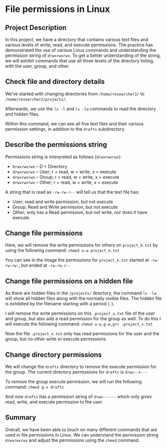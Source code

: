 # File permissions in Linux

## Project Description

In this project, we have a directory that contains various text files and various levels of write, read, and execute permissions. The practice has demonstrated the use of various Linux commands and understanding the permission string of `drwxrwxrwx`. To get a better understanding of the string, we will exhibit commands that use all three levels of the directory listing, with the user, group, and other.

## Check file and directory details

We’ve started with changing directories from `/home/researcher2/` to `/home/researcher2/projects/`.

Afterwards, we use the `ls -l` and `ls -la` commands to read the directory and hidden files.

Within this command, we can see all five text files and their various permission settings, in addition to the `drafts` subdirectory.

## Describe the permissions string

Permissions string is interpreted as follows (`drwxrwxrwx`):
- `Drwxrwxrwx` – D = Directory
- `drwxrwxrwx` – User; r = read, w = write, x = execute
- `drwxrwxrwx` – Group; r = read, w = write, x = execute
- `drwxrwxrwx` – Other; r = read, w = write, x = execute

A string that is read as `-rw-rw-r--` will tell us that the text file has:
- User; read and write permission, but not execute
- Group; Read and Write permission, but not execute
- Other; only has a Read permission, but not write, nor does it have execute.

## Change file permissions

Here, we will remove the write permissions for others on `project_k.txt` by using the following command:
`chmod o-w project_k.txt`

You can see in the image the permissions for `project_k.txt` started at `-rw-rw-rw-`, but ended at `-rw-rw-r--`

## Change file permissions on a hidden file

As there are hidden files in the `/projects/` directory, the command `ls -la` will show all hidden files along with the normally visible files. The hidden file is exhibited by the filename starting with a period (`.`).

I will remove the write permissions on this `.project_x.txt` file of the user and group, but also add a read permission for the group as well. To do this I will execute the following command:
`chmod u-w,g-w,g+r .project_x.txt`

Now the file `.project_x.txt` only has read permissions for the user and the group, but no other write or execute permissions.

## Change directory permissions

We will change the `drafts` directory to remove the execute permission for the group. The current directory permissions for `drafts` is `drwx--x---`

To remove the group execute permission, we will run the following command:
`chmod g-x drafts`

And now `drafts` has a permission string of `drwx------` which only gives read, write, and execute permission to the user.

## Summary

Overall, we have been able to touch on many different commands that are used in file permissions in Linux. We can understand the permission string `drwxrwxrwx` and adjust the permissions using the `chmod` command.

